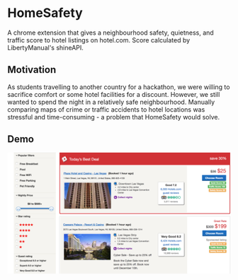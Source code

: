 # HomeSafety

A chrome extension that gives a neighbourhood safety, quietness, and traffic score to hotel listings on hotel.com. Score calculated by LibertyManual's shineAPI.

## Motivation

As students travelling to another country for a hackathon, we were willing to sacrifice comfort or some hotel facilities for a discount. However, we still wanted to spend the night in a relatively safe neighbourhood. Manually comparing maps of crime or traffic accidents to hotel locations was stressful and time-consuming - a problem that HomeSafety would solve.

## Demo
![Demo Screenshot](img/DemoScreenshot.png)
